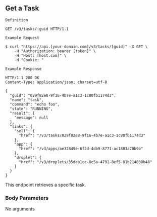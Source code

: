 ## Get a Task

```
Definition
```

```http
GET /v3/tasks/:guid HTTP/1.1
```

```
Example Request
```

```shell
$ curl "https://api.[your-domain.com]/v3/tasks/[guid]" -X GET \
 	-H "Authorization: bearer [token]" \
 	-H "Host: [host.com]" \
 	-H "Cookie: "
```

```
Example Response
```

```http
HTTP/1.1 200 OK
Content-Type: application/json; charset=utf-8

{
  "guid": "029f82e8-9f16-4b7e-a1c3-1c80fb1174d3",
  "name": "task",
  "command": "echo foo",
  "state": "RUNNING",
  "result": {
    "message": null
  },
  "links": {
    "self": {
      "href": "/v3/tasks/029f82e8-9f16-4b7e-a1c3-1c80fb1174d3"
    },
    "app": {
      "href": "/v3/apps/ae32849e-6f2d-4db9-8771-ac1883a70b9b"
    },
    "droplet": {
      "href": "/v3/droplets/35deb1cc-8c5a-4791-8ef5-01b214030b48"
    }
  }
}
```

This endpoint retrieves a specific task.

### Body Parameters

<p class='no-body-parameters-outer'>
  <span class='no-body-parameters-required'>
    No arguments
  </span>
</p>
